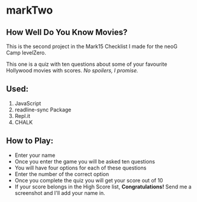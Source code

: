 # markTwo
## How Well Do You Know Movies?

 This is the second project in the Mark15 Checklist I made for the neoG Camp levelZero.

 This one is a quiz with ten questions about some of your favourite Hollywood movies with scores. *No spoilers, I promise.*

## Used:

1. JavaScript
1. readline-sync Package
1. Repl.it
1. CHALK

## How to Play:

- Enter your name
- Once you enter the game you will be asked ten questions 
- You will have four options for each of these questions
- Enter the number of the correct option
- Once you complete the quiz you will get your score out of 10
- If your score belongs in the High Score list, **Congratulations!** Send me a screenshot and I'll add your name in.